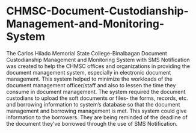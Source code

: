 # CHMSC-Document-Custodianship-Management-and-Monitoring-System
The Carlos Hilado Memorial State College-Binalbagan Document Custodianship Management and Monitoring System with SMS Notification was created to help the CHMSC offices and organizations in providing the document management system, especially in electronic document management. This system helped to minimize the workloads of the document management officer/staff and also to lessen the time they consume in document management. The system required the document custodians to upload the soft documents or files- the forms, records, etc. and borrowing information to system’s database so that the document management and borrowing management is met. This system could give information to the borrowers. They are being reminded of the deadline of the document they’ve borrowed through the use of SMS Notification.
